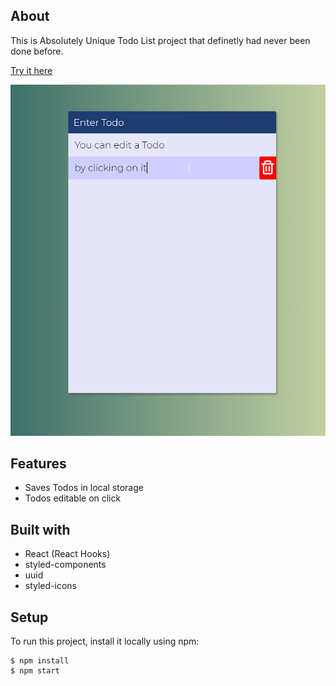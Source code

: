 ## About

This is Absolutely Unique Todo List project that definetly had never been done before.

[Try it here](https://autl.netlify.app/)

![Alt text](/screenshot.png?raw=true "Optional Title")

## Features
* Saves Todos in local storage
* Todos editable on click

## Built with
* React (React Hooks)
* styled-components 
* uuid
* styled-icons

## Setup
To run this project, install it locally using npm:

```
$ npm install
$ npm start
```
